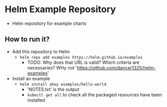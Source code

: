 # Helm Example Repository
* Helm repository for example charts

## How to run it?
* Add this repository to Helm
  * `helm repo add examples https://helm.github.io/examples`
    * TODO: Why does that URL is valid? Which criteria are necessaries? WHy not 'https://github.com/dancer1325/helm-examples'
* Install an example
  * `helm install ahoy examples/hello-world`
    * 'NOTES.txt' is the output
    * `kubectl get all` to check all the packaged resources have been installed
